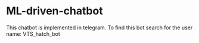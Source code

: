 # ML-driven-chatbot
This chatbot is implemented in telegram. To find this bot search for the user name: VTS_hatch_bot
